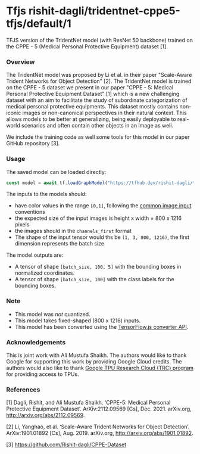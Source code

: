 # Tfjs rishit-dagli/tridentnet-cppe5-tfjs/default/1
TFJS version of the TridentNet model (with ResNet 50 backbone) trained on the CPPE - 5 (Medical Personal Protective Equipment) dataset [1].

<!-- parent-model: rishit-dagli/tridentnet-cppe5-tfjs/1 -->
<!-- asset-path: https://storage.googleapis.com/cppe-5/trained_models/tridentnet/tfjs/tridentnet_tfjs.tar.gz -->

### Overview
The TridentNet model was proposed by Li et al. in their paper "Scale-Aware Trident Networks for Object Detection" [2]. The TridentNet model is trained on the CPPE - 5 dataset we present in our paper "CPPE - 5: Medical Personal Protective Equipment Dataset" [1] which is a new challenging dataset with an aim to facilitate the study of subordinate categorization of medical personal protective equipments. This dataset mostly contains non-iconic images or non-canonical perspectives in their natural context. This allows models to be better at generalizing, being easily deployable to real-world scenarios and often contain other objects in an image as well.

We include the training code as well some tools for this model in our paper GitHub repository [3].

### Usage
The saved model can be loaded directly:

```js
const model = await tf.loadGraphModel("https://tfhub.dev/rishit-dagli/tridentnet-cppe5/default/tfjs/1")
```

The inputs to the models should:

- have color values in the range `[0,1]`, following the [common image input](https://www.tensorflow.org/hub/common_signatures/images#input) conventions
- the expected size of the input images is height x width = 800 x 1216 pixels
- the images should in the `channels_first` format
- The shape of the input tensor would ths be `(1, 3, 800, 1216)`, the first dimension represents the batch size

The model outputs are:

- A tensor of shape `[batch_size, 100, 5]` with the bounding boxes in normalized coordinates.
- A tensor of shape `[batch_size, 100]` with the class labels for the bounding boxes.

### Note

- This model was _not_ quantized.
- This model takes fixed-shaped (800 x 1216) inputs.
- This model has been converted using the [TensorFlow.js converter API](https://www.tensorflow.org/js/guide/conversion).

### Acknowledgements

This is joint work with Ali Mustufa Shaikh. The authors would like to thank Google for supporting this work by providing Google Cloud credits. The authors would also like to thank [Google TPU Research Cloud (TRC) program](https://sites.research.google/trc) for providing access to TPUs.

### References

[1] Dagli, Rishit, and Ali Mustufa Shaikh. ‘CPPE-5: Medical Personal Protective Equipment Dataset’. ArXiv:2112.09569 [Cs], Dec. 2021. arXiv.org, http://arxiv.org/abs/2112.09569.

[2] Li, Yanghao, et al. ‘Scale-Aware Trident Networks for Object Detection’. ArXiv:1901.01892 [Cs], Aug. 2019. arXiv.org, http://arxiv.org/abs/1901.01892.

[3] https://github.com/Rishit-dagli/CPPE-Dataset